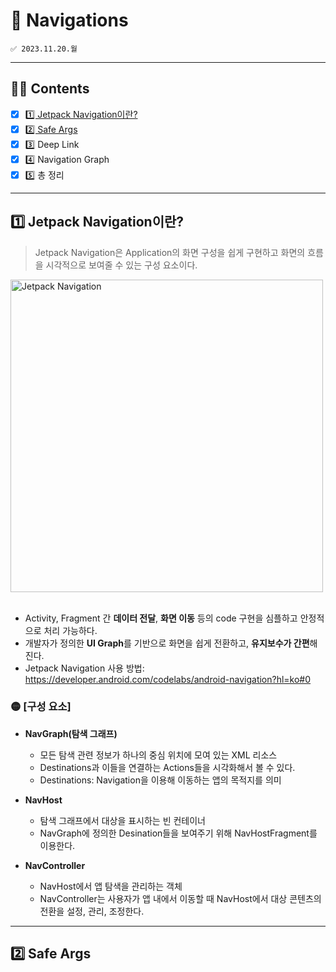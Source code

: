 # 🌷 Navigations
```
✅ 2023.11.20.월
```

---

## 👋🏻 Contents
- [x] [1️⃣ Jetpack Navigation이란?](#1️⃣-Jetpack-Navigation이란?)
- [x] [2️⃣ Safe Args](#2️⃣-Safe-Args)
- [x] 3️⃣ Deep Link
- [x] 4️⃣ Navigation Graph
- [x] 5️⃣ 총 정리

---

## 1️⃣ Jetpack Navigation이란?
> Jetpack Navigation은 Application의 화면 구성을 쉽게 구현하고 화면의 흐름을 시각적으로 보여줄 수 있는 구성 요소이다.

<img height="500" alt="Jetpack Navigation" src="https://github.com/jmi-log/jmi-android/assets/76805879/3a6f1ce6-c6d6-4d76-acf4-a9f4304fecb9" />
<br /><br />

- Activity, Fragment 간 **데이터 전달**, **화면 이동** 등의 code 구현을 심플하고 안정적으로 처리 가능하다.
- 개발자가 정의한 **UI Graph**를 기반으로 화면을 쉽게 전환하고, **유지보수가 간편**해진다.
- Jetpack Navigation 사용 방법: https://developer.android.com/codelabs/android-navigation?hl=ko#0
  

### 🟡 [구성 요소]
- **NavGraph(탐색 그래프)**
  - 모든 탐색 관련 정보가 하나의 중심 위치에 모여 있는 XML 리소스
  - Destinations과 이들을 연결하는 Actions들을 시각화해서 볼 수 있다.
  - Destinations: Navigation을 이용해 이동하는 앱의 목적지를 의미

- **NavHost**
  - 탐색 그래프에서 대상을 표시하는 빈 컨테이너
  - NavGraph에 정의한 Desination들을 보여주기 위해 NavHostFragment를 이용한다.

- **NavController**
  - NavHost에서 앱 탐색을 관리하는 객체
  - NavController는 사용자가 앱 내에서 이동할 때 NavHost에서 대상 콘텐츠의 전환을 설정, 관리, 조정한다.

---

## 2️⃣ Safe Args
